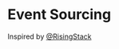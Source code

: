 # Event Sourcing

Inspired by [@RisingStack](https://github.com/RisingStack/event-sourcing-example)

